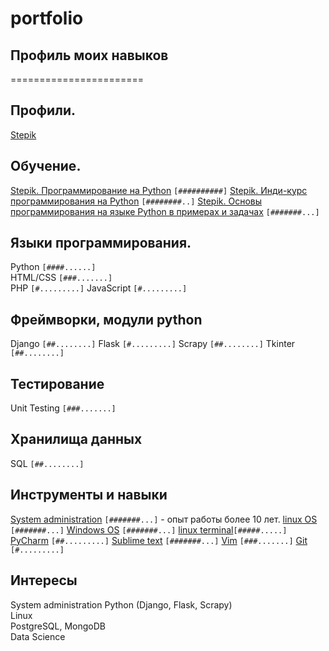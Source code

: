 # portfolio
## Профиль моих навыков
=======================
## Профили.
[Stepik](https://stepik.org/users/242248235)

## Обучение.
[Stepik. Программирование на Python](https://stepik.org/course/67) `[##########]`
[Stepik. Инди-курс программирования на Python](https://stepik.org/course/63085) `[########..]`
[Stepik. Основы программирования на языке Python в примерах и задачах](https://stepik.org/course/58638) `[#######...]`


## Языки программирования.
Python     `[####......]`    
HTML/CSS   `[###.......]`  
PHP        `[#.........]`
JavaScript `[#.........]`


## Фреймворки, модули python
Django  `[##........]`
Flask   `[#.........]`
Scrapy  `[##........]`
Tkinter `[##........]`

## Тестирование
Unit Testing `[###.......]`  

## Хранилища данных
SQL `[##........]`  


## Инструменты и навыки
[System administration](https://en.wikipedia.org/wiki/System_administrator) `[#######...]` - опыт работы более 10 лет.
[linux OS](https://www.linux.org) `[#######...]`
[Windows OS](www.microsoft.com/) `[#######...]`
[linux terminal](https://ubuntu.com/tutorials/command-line-for-beginners)`[#####.....]`
[PyCharm](https://www.jetbrains.com/pycharm) `[##.........]`
[Sublime text](https://www.sublimetext.com) `[#######...]`
[Vim](https://www.vim.org) `[###.......]`
[Git](https://git-scm.com) `[#.........]`   


## Интересы
System administration
Python (Django, Flask, Scrapy)  
Linux  
PostgreSQL, MongoDB  
Data Science
